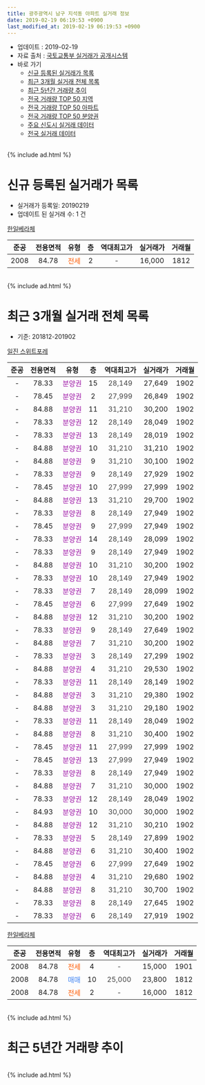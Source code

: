 ```yaml
---
title: 광주광역시 남구 지석동 아파트 실거래 정보
date: 2019-02-19 06:19:53 +0900
last_modified_at: 2019-02-19 06:19:53 +0900
---
```


* 업데이트 : 2019-02-19
* 자료 출처 : [국토교통부 실거래가 공개시스템](http://rt.molit.go.kr)
* 바로 가기
    * [신규 등록된 실거래가 목록](#신규-등록된-실거래가-목록)
    * [최근 3개월 실거래 전체 목록](#최근-3개월-실거래-전체-목록)
    * [최근 5년간 거래량 추이](#최근-5년간-거래량-추이)
    * [전국 거래량 TOP 50 지역](https://ayogom.github.io/apt-trade-info/최근-3개월-전국에서-가장-거래가-많이-발생한-지역)
    * [전국 거래량 TOP 50 아파트](https://ayogom.github.io/apt-trade-info/최근-3개월-전국에서-가장-거래가-많이-발생한-아파트)
    * [전국 거래량 TOP 50 분양권](https://ayogom.github.io/apt-trade-info/최근-3개월-전국에서-가장-거래가-많이-발생한-분양권)
    * [주요 신도시 실거래 데이터](https://ayogom.github.io/apt-trade-info/주요-신도시)
    * [전국 실거래 데이터](https://ayogom.github.io/apt-trade-info/전국)
<br>
{% include ad.html %}
<br>

# 신규 등록된 실거래가 목록
* 실거래가 등록일: 20190219
* 업데이트 된 실거래 수: 1 건


[한일베라체](https://search.naver.com/search.naver?query=%EA%B4%91%EC%A3%BC%EA%B4%91%EC%97%AD%EC%8B%9C+%EB%82%A8%EA%B5%AC+%EC%A7%80%EC%84%9D%EB%8F%99+%ED%95%9C%EC%9D%BC%EB%B2%A0%EB%9D%BC%EC%B2%B4)

|준공|전용면적|유형|층|역대최고가|실거래가|거래월|
|:---:|:---:|:---:|:---:|:---:|:---:|:---:|
|2008|84.78|<span style="color:#ff5a00">전세</span>|2|<span style="color:#444444">-</span>|16,000|1812|


<br>
{% include ad.html %}
<br>

# 최근 3개월 실거래 전체 목록
* 기준: 201812-201902


[일진 스위트포레](https://search.naver.com/search.naver?query=%EA%B4%91%EC%A3%BC%EA%B4%91%EC%97%AD%EC%8B%9C+%EB%82%A8%EA%B5%AC+%EC%A7%80%EC%84%9D%EB%8F%99+%EC%9D%BC%EC%A7%84+%EC%8A%A4%EC%9C%84%ED%8A%B8%ED%8F%AC%EB%A0%88)

|준공|전용면적|유형|층|역대최고가|실거래가|거래월|
|:---:|:---:|:---:|:---:|:---:|:---:|:---:|
|-|78.33|<span style="color:#9C11A5">분양권</span>|15|<span style="color:#444444">28,149</span>|27,649|1902|
|-|78.45|<span style="color:#9C11A5">분양권</span>|2|<span style="color:#444444">27,999</span>|26,849|1902|
|-|84.88|<span style="color:#9C11A5">분양권</span>|11|<span style="color:#444444">31,210</span>|30,200|1902|
|-|78.33|<span style="color:#9C11A5">분양권</span>|12|<span style="color:#444444">28,149</span>|28,049|1902|
|-|78.33|<span style="color:#9C11A5">분양권</span>|13|<span style="color:#444444">28,149</span>|28,019|1902|
|-|84.88|<span style="color:#9C11A5">분양권</span>|10|<span style="color:#444444">31,210</span>|31,210|1902|
|-|84.88|<span style="color:#9C11A5">분양권</span>|9|<span style="color:#444444">31,210</span>|30,100|1902|
|-|78.33|<span style="color:#9C11A5">분양권</span>|9|<span style="color:#444444">28,149</span>|27,929|1902|
|-|78.45|<span style="color:#9C11A5">분양권</span>|10|<span style="color:#444444">27,999</span>|27,999|1902|
|-|84.88|<span style="color:#9C11A5">분양권</span>|13|<span style="color:#444444">31,210</span>|29,700|1902|
|-|78.33|<span style="color:#9C11A5">분양권</span>|8|<span style="color:#444444">28,149</span>|27,949|1902|
|-|78.45|<span style="color:#9C11A5">분양권</span>|9|<span style="color:#444444">27,999</span>|27,949|1902|
|-|78.33|<span style="color:#9C11A5">분양권</span>|14|<span style="color:#444444">28,149</span>|28,099|1902|
|-|78.33|<span style="color:#9C11A5">분양권</span>|9|<span style="color:#444444">28,149</span>|27,949|1902|
|-|84.88|<span style="color:#9C11A5">분양권</span>|10|<span style="color:#444444">31,210</span>|30,200|1902|
|-|78.33|<span style="color:#9C11A5">분양권</span>|10|<span style="color:#444444">28,149</span>|27,949|1902|
|-|78.33|<span style="color:#9C11A5">분양권</span>|7|<span style="color:#444444">28,149</span>|28,099|1902|
|-|78.45|<span style="color:#9C11A5">분양권</span>|6|<span style="color:#444444">27,999</span>|27,649|1902|
|-|84.88|<span style="color:#9C11A5">분양권</span>|12|<span style="color:#444444">31,210</span>|30,200|1902|
|-|78.33|<span style="color:#9C11A5">분양권</span>|9|<span style="color:#444444">28,149</span>|27,649|1902|
|-|84.88|<span style="color:#9C11A5">분양권</span>|7|<span style="color:#444444">31,210</span>|30,200|1902|
|-|78.33|<span style="color:#9C11A5">분양권</span>|3|<span style="color:#444444">28,149</span>|27,299|1902|
|-|84.88|<span style="color:#9C11A5">분양권</span>|4|<span style="color:#444444">31,210</span>|29,530|1902|
|-|78.33|<span style="color:#9C11A5">분양권</span>|11|<span style="color:#444444">28,149</span>|28,149|1902|
|-|84.88|<span style="color:#9C11A5">분양권</span>|3|<span style="color:#444444">31,210</span>|29,380|1902|
|-|84.88|<span style="color:#9C11A5">분양권</span>|3|<span style="color:#444444">31,210</span>|29,180|1902|
|-|78.33|<span style="color:#9C11A5">분양권</span>|11|<span style="color:#444444">28,149</span>|28,049|1902|
|-|84.88|<span style="color:#9C11A5">분양권</span>|8|<span style="color:#444444">31,210</span>|30,400|1902|
|-|78.45|<span style="color:#9C11A5">분양권</span>|11|<span style="color:#444444">27,999</span>|27,999|1902|
|-|78.45|<span style="color:#9C11A5">분양권</span>|13|<span style="color:#444444">27,999</span>|27,949|1902|
|-|78.33|<span style="color:#9C11A5">분양권</span>|8|<span style="color:#444444">28,149</span>|27,949|1902|
|-|84.88|<span style="color:#9C11A5">분양권</span>|7|<span style="color:#444444">31,210</span>|30,000|1902|
|-|78.33|<span style="color:#9C11A5">분양권</span>|12|<span style="color:#444444">28,149</span>|28,049|1902|
|-|84.93|<span style="color:#9C11A5">분양권</span>|10|<span style="color:#444444">30,000</span>|30,000|1902|
|-|84.88|<span style="color:#9C11A5">분양권</span>|12|<span style="color:#444444">31,210</span>|30,210|1902|
|-|78.33|<span style="color:#9C11A5">분양권</span>|5|<span style="color:#444444">28,149</span>|27,899|1902|
|-|84.88|<span style="color:#9C11A5">분양권</span>|6|<span style="color:#444444">31,210</span>|30,400|1902|
|-|78.45|<span style="color:#9C11A5">분양권</span>|6|<span style="color:#444444">27,999</span>|27,649|1902|
|-|84.88|<span style="color:#9C11A5">분양권</span>|4|<span style="color:#444444">31,210</span>|29,680|1902|
|-|84.88|<span style="color:#9C11A5">분양권</span>|8|<span style="color:#444444">31,210</span>|30,700|1902|
|-|78.33|<span style="color:#9C11A5">분양권</span>|8|<span style="color:#444444">28,149</span>|27,645|1902|
|-|78.33|<span style="color:#9C11A5">분양권</span>|6|<span style="color:#444444">28,149</span>|27,919|1902|


<script async src="//pagead2.googlesyndication.com/pagead/js/adsbygoogle.js"></script>
<!-- 기본 -->
<ins class="adsbygoogle"
     style="display:block"
     data-ad-client="ca-pub-2446590836940007"
     data-ad-slot="1659523306"
     data-ad-format="auto"
     data-full-width-responsive="true"></ins>
<script>
(adsbygoogle = window.adsbygoogle || []).push({});
</script>


[한일베라체](https://search.naver.com/search.naver?query=%EA%B4%91%EC%A3%BC%EA%B4%91%EC%97%AD%EC%8B%9C+%EB%82%A8%EA%B5%AC+%EC%A7%80%EC%84%9D%EB%8F%99+%ED%95%9C%EC%9D%BC%EB%B2%A0%EB%9D%BC%EC%B2%B4)

|준공|전용면적|유형|층|역대최고가|실거래가|거래월|
|:---:|:---:|:---:|:---:|:---:|:---:|:---:|
|2008|84.78|<span style="color:#ff5a00">전세</span>|4|<span style="color:#444444">-</span>|15,000|1901|
|2008|84.78|<span style="color:#4285f3">매매</span>|10|<span style="color:#444444">25,000</span>|23,800|1812|
|2008|84.78|<span style="color:#ff5a00">전세</span>|2|<span style="color:#444444">-</span>|16,000|1812|


<br>
{% include ad.html %}
<br>

# 최근 5년간 거래량 추이


<div style="width:100%;">
    <canvas id="deal_progress" height="200"></canvas>
</div>

<script>
new Chart(document.getElementById("deal_progress"), {
    type: 'line',
    data: {
        labels: ['201402','201403','201404','201405','201406','201407','201408','201409','201410','201411','201412','201501','201502','201503','201504','201505','201506','201507','201508','201509','201510','201511','201512','201601','201602','201603','201604','201605','201606','201607','201608','201609','201610','201611','201612','201701','201702','201703','201704','201705','201706','201707','201708','201709','201710','201711','201712','201801','201802','201803','201804','201805','201806','201807','201808','201809','201810','201811','201812','201901','201902'],
        datasets: [{
            label: '매매',
            pointRadius: 1,
            data: [4, 3, 7, 3, 3, 6, 6, 5, 4, 8, 2, 11, 11, 7, 4, 3, 6, 4, 3, 4, 4, 3, 2, 2, 1, 1, 1, 1, 2, 1, 0, 5, 10, 3, 1, 4, 5, 1, 1, 4, 8, 13, 4, 4, 1, 3, 3, 2, 1, 4, 1, 0, 3, 3, 0, 3, 3, 2, 1, 0, 42],
            borderColor: "rgba(255, 201, 14, 1)",
            backgroundColor: "rgba(255, 201, 14, 0.5)",
            fill: false,
            lineTension: 0
        },{
            label: '전월세',
            pointRadius: 1,
            data: [3, 0, 0, 0, 0, 1, 1, 1, 1, 3, 3, 0, 1, 1, 4, 2, 0, 0, 1, 0, 1, 0, 1, 2, 4, 0, 0, 0, 2, 0, 0, 2, 0, 1, 0, 1, 1, 2, 2, 1, 0, 2, 0, 0, 0, 0, 1, 1, 1, 1, 1, 2, 1, 2, 0, 2, 1, 0, 1, 1, 0],
            borderColor: "rgba(0, 141, 185, 1)",
            backgroundColor: "rgba(0, 141, 185, 0.5)",
            fill: false,
            lineTension: 0
        }
        ]
    },
    options: {
        responsive: true,
        title: {
            display: false
        },
        tooltips: {
            mode: 'index',
            intersect: false
        },
        hover: {
            mode: 'nearest',
            intersect: true
        },
        scales: {
            xAxes: [{
                display: true,
                scaleLabel: {
                    display: true,
                    labelString: '년/월'
                }
            }],
            yAxes: [{
                display: true,
                ticks: {
                    suggestedMin: 0,
                },
                scaleLabel: {
                    display: true,
                    labelString: '실거래 수'
                }
            }]
        }
    }
});

</script>


<br>
{% include ad.html %}
<br>

